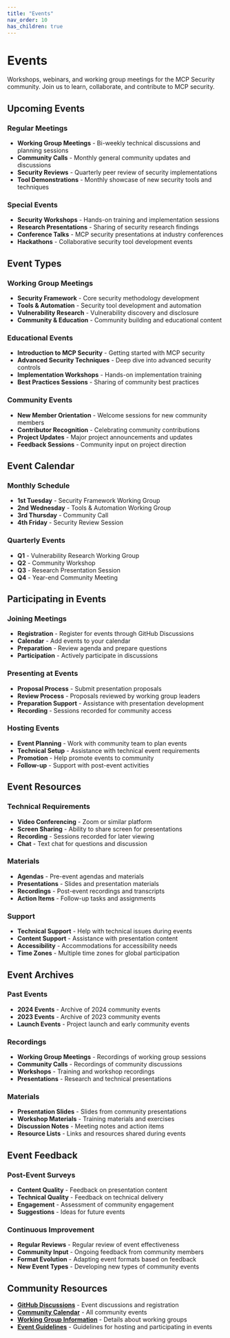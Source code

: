 ```yaml
---
title: "Events"
nav_order: 10
has_children: true
---
```


# Events

Workshops, webinars, and working group meetings for the MCP Security community. Join us to learn, collaborate, and contribute to MCP security.

## Upcoming Events

### Regular Meetings
- **Working Group Meetings** - Bi-weekly technical discussions and planning sessions
- **Community Calls** - Monthly general community updates and discussions
- **Security Reviews** - Quarterly peer review of security implementations
- **Tool Demonstrations** - Monthly showcase of new security tools and techniques

### Special Events
- **Security Workshops** - Hands-on training and implementation sessions
- **Research Presentations** - Sharing of security research findings
- **Conference Talks** - MCP security presentations at industry conferences
- **Hackathons** - Collaborative security tool development events

## Event Types

### Working Group Meetings
- **Security Framework** - Core security methodology development
- **Tools & Automation** - Security tool development and automation
- **Vulnerability Research** - Vulnerability discovery and disclosure
- **Community & Education** - Community building and educational content

### Educational Events
- **Introduction to MCP Security** - Getting started with MCP security
- **Advanced Security Techniques** - Deep dive into advanced security controls
- **Implementation Workshops** - Hands-on implementation training
- **Best Practices Sessions** - Sharing of community best practices

### Community Events
- **New Member Orientation** - Welcome sessions for new community members
- **Contributor Recognition** - Celebrating community contributions
- **Project Updates** - Major project announcements and updates
- **Feedback Sessions** - Community input on project direction

## Event Calendar

### Monthly Schedule
- **1st Tuesday** - Security Framework Working Group
- **2nd Wednesday** - Tools & Automation Working Group
- **3rd Thursday** - Community Call
- **4th Friday** - Security Review Session

### Quarterly Events
- **Q1** - Vulnerability Research Working Group
- **Q2** - Community Workshop
- **Q3** - Research Presentation Session
- **Q4** - Year-end Community Meeting

## Participating in Events

### Joining Meetings
- **Registration** - Register for events through GitHub Discussions
- **Calendar** - Add events to your calendar
- **Preparation** - Review agenda and prepare questions
- **Participation** - Actively participate in discussions

### Presenting at Events
- **Proposal Process** - Submit presentation proposals
- **Review Process** - Proposals reviewed by working group leaders
- **Preparation Support** - Assistance with presentation development
- **Recording** - Sessions recorded for community access

### Hosting Events
- **Event Planning** - Work with community team to plan events
- **Technical Setup** - Assistance with technical event requirements
- **Promotion** - Help promote events to community
- **Follow-up** - Support with post-event activities

## Event Resources

### Technical Requirements
- **Video Conferencing** - Zoom or similar platform
- **Screen Sharing** - Ability to share screen for presentations
- **Recording** - Sessions recorded for later viewing
- **Chat** - Text chat for questions and discussion

### Materials
- **Agendas** - Pre-event agendas and materials
- **Presentations** - Slides and presentation materials
- **Recordings** - Post-event recordings and transcripts
- **Action Items** - Follow-up tasks and assignments

### Support
- **Technical Support** - Help with technical issues during events
- **Content Support** - Assistance with presentation content
- **Accessibility** - Accommodations for accessibility needs
- **Time Zones** - Multiple time zones for global participation

## Event Archives

### Past Events
- **2024 Events** - Archive of 2024 community events
- **2023 Events** - Archive of 2023 community events
- **Launch Events** - Project launch and early community events

### Recordings
- **Working Group Meetings** - Recordings of working group sessions
- **Community Calls** - Recordings of community discussions
- **Workshops** - Training and workshop recordings
- **Presentations** - Research and technical presentations

### Materials
- **Presentation Slides** - Slides from community presentations
- **Workshop Materials** - Training materials and exercises
- **Discussion Notes** - Meeting notes and action items
- **Resource Lists** - Links and resources shared during events

## Event Feedback

### Post-Event Surveys
- **Content Quality** - Feedback on presentation content
- **Technical Quality** - Feedback on technical delivery
- **Engagement** - Assessment of community engagement
- **Suggestions** - Ideas for future events

### Continuous Improvement
- **Regular Reviews** - Regular review of event effectiveness
- **Community Input** - Ongoing feedback from community members
- **Format Evolution** - Adapting event formats based on feedback
- **New Event Types** - Developing new types of community events

## Community Resources

- **[GitHub Discussions](https://github.com/orgs/ModelContextProtocol-Security/discussions)** - Event discussions and registration
- **[Community Calendar](https://calendar.google.com/calendar)** - All community events
- **[Working Group Information](../community/)** - Details about working groups
- **[Event Guidelines](event-guidelines.md)** - Guidelines for hosting and participating in events

